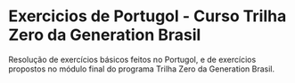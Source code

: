 # Exercicios de Portugol - Curso Trilha Zero da Generation Brasil
Resolução de exercícios básicos feitos no Portugol, e de 
exercícios propostos no módulo final do programa Trilha Zero da Generation Brasil.
